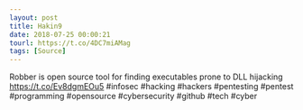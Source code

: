 ```yaml
---
layout: post
title: Hakin9
date: 2018-07-25 00:00:21
tourl: https://t.co/4DC7miAMag
tags: [Source]
---
```

Robber is open source tool for finding executables prone to DLL hijacking  https://t.co/Ev8dgmEOu5 #infosec #hacking #hackers #pentesting #pentest #programming #opensource #cybersecurity #github #tech #cyber